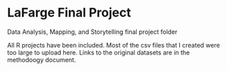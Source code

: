 # LaFarge Final Project
 Data Analysis, Mapping, and Storytelling final project folder

All R projects have been included. Most of the csv files that I created were too large to upload here. Links to the original datasets are in the methodoogy document. 
